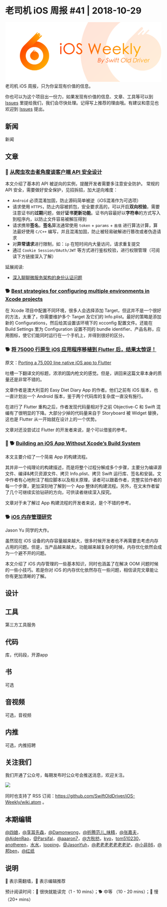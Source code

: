 # 老司机 iOS 周报 #41 | 2018-10-29

![ios-weekly](../assets/ios-weekly.png)
老司机 iOS 周报，只为你呈现有价值的信息。

你也可以为这个项目出一份力，如果发现有价值的信息、文章、工具等可以到 [Issues](https://github.com/SwiftOldDriver/iOS-Weekly/issues) 里提给我们，我们会尽快处理。记得写上推荐的理由哦。有建议和意见也欢迎到 [Issues](https://github.com/SwiftOldDriver/iOS-Weekly/issues) 提出。

## 新闻

新闻


## 文章

### 🐎 [从爬虫攻击者角度谈客户端 API 安全设计](https://mp.weixin.qq.com/s/yv9Ph_8pzej3Wasbsc-fXQ)

本文介绍了基本的 API 被逆向的实例，提醒开发者需要多注意安全防护。
常规的 API 安全，需要做好安全保护，见招拆招，加大逆向难度：

- `Android` 必须混淆加固，防止源码简单被逆（iOS混淆作为可选项）
- 请求使用 `HTTPS`，防止内容被抓包，安全要求高的，可以开启**双向校验**，需要注意证书的**过期**问题，做好**证书更新功能**。证书内容最好以**字符串**的方式写入到程序内，以防止文件容易被解压得到
- 请求携带**签名**，**签名**算法通常使用 `token` + `params` + `盐值` 进行算法计算，算法最好使用 `C/C++` 编写，并且混淆加固，防止被轻易破解进行篡改或者伪造请求
- 对**异常请求**进行限制，如：`ip` 在短时间内大量访问，请求重复提交
- 通过 `Cookie Session/OAuth/JWT` 等方式进行鉴权校验，进行权限管理（可阅读下方链接深入了解）

延展阅读:
- [深入聊聊微服务架构的身份认证问题](http://www.infoq.com/cn/articles/identity-authentication-of-architecture-in-micro-service?spm=a2c4e.11153940.blogcont593230.23.2b0b19e51HRJAx)

### 🐕 [Best strategies for configuring multiple environments in Xcode projects](https://kenb.us/best-strategies-for-configuring-multiple-environments-in-xcode-projects)

在 Xcode 项目中配置不同环境，很多人会选择添加 Target，但这并不是一个很好的方法，太重了，你需要维护多个 Target 及它们的 Info.plist。最好的策略是添加新的 Configurations，然后给其设置该环境下的 xcconfig 配置文件。还能在 Build Settings 里为 Configuration 设置不同的 bundle identifier、产品名称，应用图标，使它们能同时运行在一个手机上，并得到很好的区分。

### 🐕 [将 75000 行原生 iOS 应用程序移植到 Flutter 后，结果太惊讶！](https://www.toutiao.com/i6615151835814560264/?tt_from=dingtalk&utm_campaign=client_share&wxshare_count=2&from=timeline&timestamp=1540228468&app=news_article&utm_source=dingtalk&isappinstalled=0&iid=42369912095&utm_medium=toutiao_ios&dtshare_count=1&group_id=6615151835814560264&pbid=6615388314311558670)

原文：[Porting a 75,000 line native iOS app to Flutter](https://medium.com/flutter-community/porting-a-75-000-line-native-ios-app-to-flutter-57c6571c57b4)

吐槽一下翻译文的标题，浓浓的国内枪文的感觉。但是，讲回来这篇文章本身的质量还是非常不错的。

文章作者是澳大利亚的 Easy Diet Diary App 的作者。他们之前有 iOS 版本，也一直计划出一个 Android 版本，鉴于两个代码库的复杂度一直没有施行。

在进行了 Flutter 重构之后，作者发现代码量相对于之前 Objective-C 和 Swift 混编有了很明显的下降。大部分少掉的代码量来自于 Storyboard 被 Widget 替换，这也是 Flutter 从一开始就在设计上的一个优势。

文章对还没尝试过 Flutter 的开发者来说，是个可以借鉴的参考。

### 🚧 🐕 [Building an iOS App Without Xcode’s Build System](https://medium.com/@vojtastavik/building-an-ios-app-without-xcodes-build-system-d3e5ca86d30d)

本文主要介绍了一个简易 App 的构建流程。

其并非一个纯理论的构建描述，而是将整个过程分解成多个步骤，主要分为编译源文件、编译&拷贝资源文件、拷贝 Info.plist、拷贝 Swift 运行库、签名和安装。文中作者有心地附注了相应脚本以及相关原理，读者可以跟着作者，完整实验作者的每一个步骤，更加深刻地了解到一个 App 整体的构建流程。另外，在文末作者留了几个可继续实验钻研的方向，可供读者继续深入探究。

文章对于未了解过 App 构建流程的开发者来说，是个不错的参考。

### 🐕 [iOS 内存管理研究](https://medium.com/@jasonyuh/ios-%E5%86%85%E5%AD%98%E7%AE%A1%E7%90%86%E7%A0%94%E7%A9%B6-9bf37fc209c6)

Jason Yu 同学的大作。

虽然现在 iOS 设备的内存容量越来越大，很多时候开发者也不再需要去考虑内存占用的问题。但是，当产品越来越大，功能越来越复杂的时候，内存优化依然会成为一个避不开的问题。

本文介绍了 iOS 内存管理的一些基本知识，同时也涵盖了在解决 OOM 问题时候的一些小技巧。若是你对 iOS 的内存优化依然存在一些问题，相信读完文章能让你有更加清晰的了解。

## 设计

## 工具

第三方工具服务

## 代码

库，代码段，开源app

## 书

可选

## 音视频

可选，音视频

## 内推

可选，内推招聘

## 关注我们

我们开通了公众号，每期发布时公众号会推送消息，欢迎关注。

![](https://github.com/SwiftOldDriver/iOS-Weekly/blob/master/assets/qrcode_for_wechat.jpg?raw=true)

同时也支持了 RSS 订阅：https://github.com/SwiftOldDriver/iOS-Weekly/wiki.atom 。

## 本期编辑

[@四娘](https://kemchenj.github.io)，[@享耳先森](https://github.com/iblacksun)，[@Damonwong](https://weibo.com/damonone)，[@折腾范儿_味精](http://weibo.com/agvicking)，[@张嘉夫](https://weibo.com/2949394297)，[@AidenRao](https://weibo.com/AidenRao)，[@Parsifal](https://weibo.com/parsifalchang)，[@aaaron7](https://weibo.com/aaaron7)，[@方秋枋](https://weibo.com/100mango)，[kyo](https://github.com/KyoLi)，[tom510230](https://xiaozhuanlan.com/u/6682065345)，[anotheren](https://anotheren.com)，[水水](https://www.xuyanlan.com)，[looping](https://github.com/looping)，[@JasonYuh](https://weibo.com/jasonyuh)，[@老老老老老老老驴](https://weibo.com/u/6090610445)，[@小非86](https://weibo.com/xuyafei86)，[@邦ben](http://weibo.com/linwenbang)，[@红纸](https://github.com/nianran)

## 说明

🚧 表示需翻墙，🌟 表示编辑推荐

预计阅读时间：🐎 很快就能读完（1 - 10 mins）；🐕 中等 （10 - 20 mins）；🐢 慢（20+ mins）
